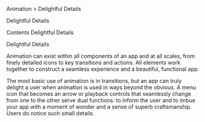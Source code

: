 Animation > Delightful Details


Delightful Details

Contents
Delightful Details






Delightful Details

Animation can exist within all components of an app and at all scales, from finely detailed icons to key transitions and actions. All elements work together to construct a seamless experience and a beautiful, functional app.

The most basic use of animation is in transitions, but an app can truly delight a user when animation is used in ways beyond the obvious. A menu icon that becomes an arrow or playback controls that seamlessly change from one to the other serve dual functions: to inform the user and to imbue your app with a moment of wonder and a sense of superb craftsmanship. Users do notice such small details.